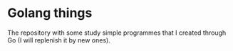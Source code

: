 # Golang things
The repository with some study simple programmes that I created through Go (I will replenish it by new ones).
